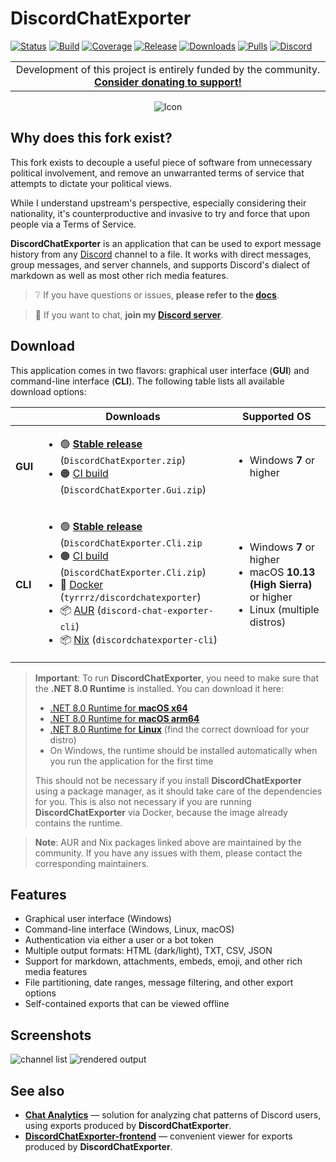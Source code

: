 # DiscordChatExporter

[![Status](https://img.shields.io/badge/status-maintenance-ffd700.svg)](https://github.com/Tyrrrz/.github/blob/master/docs/project-status.md)
[![Build](https://img.shields.io/github/actions/workflow/status/Tyrrrz/DiscordChatExporter/main.yml?branch=master)](https://github.com/Tyrrrz/DiscordChatExporter/actions)
[![Coverage](https://img.shields.io/codecov/c/github/Tyrrrz/DiscordChatExporter/master)](https://codecov.io/gh/Tyrrrz/DiscordChatExporter)
[![Release](https://img.shields.io/github/release/Tyrrrz/DiscordChatExporter.svg)](https://github.com/Tyrrrz/DiscordChatExporter/releases)
[![Downloads](https://img.shields.io/github/downloads/Tyrrrz/DiscordChatExporter/total.svg)](https://github.com/Tyrrrz/DiscordChatExporter/releases)
[![Pulls](https://img.shields.io/docker/pulls/tyrrrz/discordchatexporter)](https://hub.docker.com/r/tyrrrz/discordchatexporter)
[![Discord](https://img.shields.io/discord/869237470565392384?label=discord)](https://discord.gg/2SUWKFnHSm)

<table>
    <tr>
        <td width="99999" align="center">Development of this project is entirely funded by the community. <b><a href="https://tyrrrz.me/donate">Consider donating to support!</a></b></td>
    </tr>
</table>

<p align="center">
    <img src="favicon.png" alt="Icon" />
</p>

## Why does this fork exist?
This fork exists to decouple a useful piece of software from unnecessary political involvement, and remove an unwarranted terms of service that attempts to dictate your political views.

While I understand upstream's perspective, especially considering their nationality, it's counterproductive and invasive to try and force that upon people via a Terms of Service.

**DiscordChatExporter** is an application that can be used to export message history from any [Discord](https://discord.com) channel to a file.
It works with direct messages, group messages, and server channels, and supports Discord's dialect of markdown as well as most other rich media features.

<!-- Can't use a relative link here due to a bug in markdown parsing -->
> ❔ If you have questions or issues, **please refer to the [docs](https://github.com/Tyrrrz/DiscordChatExporter/tree/master/.docs)**.

> 💬 If you want to chat, **join my [Discord server](https://discord.gg/2SUWKFnHSm)**.

## Download

This application comes in two flavors: graphical user interface (**GUI**) and command-line interface (**CLI**).
The following table lists all available download options:

<table>
  <thead>
    <tr>
      <th></th>
      <th>Downloads</th>
      <th>Supported OS</th>
    </tr>
  </thead>
  <tbody>
    <tr>
      <td><b>GUI</b></td>
      <td>
        <ul>
          <li>🟢 <b><a href="https://github.com/Tyrrrz/DiscordChatExporter/releases/latest">Stable release</a></b> (<code>DiscordChatExporter.zip</code>)</li>
          <li>🟠 <a href="https://github.com/Tyrrrz/DiscordChatExporter/actions/workflows/main.yml">CI build</a> (<code>DiscordChatExporter.Gui.zip</code>)</li>
        </ul>
      </td>
      <td>
        <ul>
          <li>Windows <b>7</b> or higher</li>
        </ul>
      </td>
    </tr>
    <tr>
      <td><b>CLI</b></td>
      <td>
        <ul>
          <li>🟢 <b><a href="https://github.com/Tyrrrz/DiscordChatExporter/releases/latest">Stable release</a></b> (<code>DiscordChatExporter.Cli.zip</code></li>
          <li>🟠 <a href="https://github.com/Tyrrrz/DiscordChatExporter/actions/workflows/main.yml">CI build</a> (<code>DiscordChatExporter.Cli.zip</code>)</li>
          <li>🐋 <a href="https://hub.docker.com/r/tyrrrz/discordchatexporter">Docker</a> (<code>tyrrrz/discordchatexporter</code>)</li>
          <li>📦 <a href="https://aur.archlinux.org/packages/discord-chat-exporter-cli">AUR</a> (<code>discord-chat-exporter-cli</code>)</li>
          <li>📦 <a href="https://search.nixos.org/packages?query=discordchatexporter-cli">Nix</a> (<code>discordchatexporter-cli</code>)</li>
        </ul>
      </td>
      <td>
        <ul>
          <li>Windows <b>7</b> or higher</li>
          <li>macOS <b>10.13 (High Sierra)</b> or higher</li>
          <li>Linux (multiple distros)</li>
        </ul>
      </td>
    </tr>
  </tbody>
</table>

> **Important**:
> To run **DiscordChatExporter**, you need to make sure that the **.NET 8.0 Runtime** is installed.
> You can download it here:
>
> - [.NET 8.0 Runtime for **macOS x64**](https://dotnet.microsoft.com/en-us/download/dotnet/thank-you/runtime-8.0.0-macos-x64-installer)
> - [.NET 8.0 Runtime for **macOS arm64**](https://dotnet.microsoft.com/en-us/download/dotnet/thank-you/runtime-8.0.0-macos-arm64-installer)
> - [.NET 8.0 Runtime for **Linux**](https://learn.microsoft.com/dotnet/core/install/linux) (find the correct download for your distro)
> - On Windows, the runtime should be installed automatically when you run the application for the first time
>
> This should not be necessary if you install **DiscordChatExporter** using a package manager, as it should take care of the dependencies for you.
> This is also not necessary if you are running **DiscordChatExporter** via Docker, because the image already contains the runtime.

> **Note**:
> AUR and Nix packages linked above are maintained by the community.
> If you have any issues with them, please contact the corresponding maintainers.

## Features

- Graphical user interface (Windows)
- Command-line interface (Windows, Linux, macOS)
- Authentication via either a user or a bot token
- Multiple output formats: HTML (dark/light), TXT, CSV, JSON
- Support for markdown, attachments, embeds, emoji, and other rich media features
- File partitioning, date ranges, message filtering, and other export options
- Self-contained exports that can be viewed offline

## Screenshots

![channel list](.assets/list.png)
![rendered output](.assets/output.png)

## See also

- [**Chat Analytics**](https://github.com/mlomb/chat-analytics) — solution for analyzing chat patterns of Discord users, using exports produced by **DiscordChatExporter**.
- [**DiscordChatExporter-frontend**](https://github.com/slatinsky/DiscordChatExporter-frontend) — convenient viewer for exports produced by **DiscordChatExporter**.
